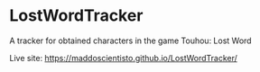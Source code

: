 # LostWordTracker

A tracker for obtained characters in the game Touhou: Lost Word

Live site: https://maddoscientisto.github.io/LostWordTracker/
